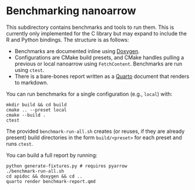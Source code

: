<!---
  Licensed to the Apache Software Foundation (ASF) under one
  or more contributor license agreements.  See the NOTICE file
  distributed with this work for additional information
  regarding copyright ownership.  The ASF licenses this file
  to you under the Apache License, Version 2.0 (the
  "License"); you may not use this file except in compliance
  with the License.  You may obtain a copy of the License at

    http://www.apache.org/licenses/LICENSE-2.0

  Unless required by applicable law or agreed to in writing,
  software distributed under the License is distributed on an
  "AS IS" BASIS, WITHOUT WARRANTIES OR CONDITIONS OF ANY
  KIND, either express or implied.  See the License for the
  specific language governing permissions and limitations
  under the License.
-->

# Benchmarking nanoarrow

This subdirectory contains benchmarks and tools to run them. This is currently
only implemented for the C library but may expand to include the R and Python
bindings. The structure is as follows:

- Benchmarks are documented inline using [Doxygen](https://www.doxygen.nl/).
- Configurations are CMake build presets, and CMake handles pulling a previous
  or local nanoarrow using `FetchContent`. Benchmarks are run using `ctest`.
- There is a bare-bones report written as a [Quarto](https://quarto.org)
  document that renders to markdown.

You can run benchmarks for a single configuration (e.g., `local`) with:

```shell
mkdir build && cd build
cmake .. --preset local
cmake --build .
ctest
```

The provided `benchmark-run-all.sh` creates (or reuses, if they are already
present) build directories in the form `build/<preset>` for each preset
and runs `ctest`.

You can build a full report by running:

```shell
python generate-fixtures.py # requires pyarrow
./benchmark-run-all.sh
cd apidoc && doxygen && cd ..
quarto render benchmark-report.qmd
```

